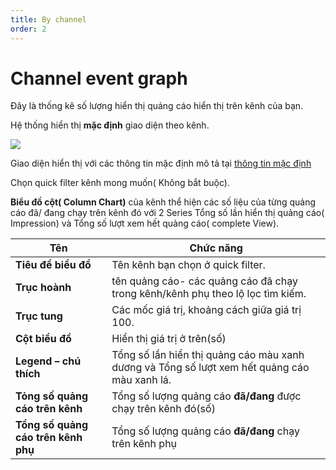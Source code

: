 ```yaml
---
title: By channel
order: 2
---
```


# Channel event graph
Đây là thống kê số lượng hiển thị quảng cáo hiển thị trên kênh của bạn.

Hệ thống hiển thị **mặc định** giao diện theo kênh.

![](../../image/ui-by-channel.png)

Giao diện hiển thị với các thông tin mặc định mô tả tại [thông tin mặc định](../2-open-statistic)

Chọn quick filter kênh mong muốn( Không bắt buộc).

 **Biểu đồ cột( Column Chart)** của kênh thể hiện các số liệu của từng quảng cáo đã/ đang chạy trên kênh đó với 2 Series Tổng số lần hiển thị quảng cáo( Impression) và Tổng số lượt xem hết quảng cáo( complete View).


| Tên                                 | Chức năng                                                                                     |
| ----------------------------------- | --------------------------------------------------------------------------------------------- |
| **Tiêu đề biểu đồ**                 | Tên kênh bạn chọn ở quick filter.                                                             |
| **Trục hoành**                      | tên quảng cáo- các quảng cáo đã chạy trong kênh/kênh phụ theo lộ lọc tìm kiếm.                |
| **Trục tung**                       | Các mốc giá trị, khoảng cách giữa giá trị 100.                                                |
| **Cột biều đồ**                     | Hiển thị giá trị ở trên(số)                                                                   |
| **Legend – chú thích**              | Tổng số lần hiển thị quảng cáo màu xanh dương và  Tổng số lượt xem hết quảng cáo màu xanh lá. |
| **Tỏng số quảng cáo trên kênh**     | Tổng số lượng quảng cáo **đã/đang** được chạy trên kênh đó(số)                                |
| **Tổng số quảng cáo trên kênh phụ** | Tổng số lượng quảng cáo **đã/đang** chạy trên kênh phụ                                        |
